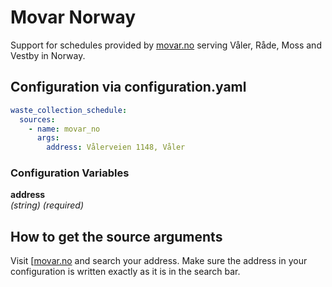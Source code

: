 # Movar Norway

Support for schedules provided by [movar.no](https://movar.no/kalender.html) serving Våler, Råde, Moss and Vestby in Norway.

## Configuration via configuration.yaml

```yaml
waste_collection_schedule:
  sources:
    - name: movar_no
      args:
        address: Vålerveien 1148, Våler
```

### Configuration Variables

**address**  
*(string) (required)*

## How to get the source arguments

Visit [[movar.no](https://movar.no/kalender.html) and search your address. Make sure the address in your configuration is written exactly as it is in the search bar.